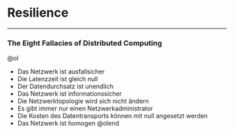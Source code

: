 # Resilience
---
### The Eight Fallacies of Distributed Computing
@ol
- Das Netzwerk ist ausfallsicher
- Die Latenzzeit ist gleich null
- Der Datendurchsatz ist unendlich
- Das Netzwerk ist informationssicher
- Die Netzwerktopologie wird sich nicht ändern
- Es gibt immer nur einen Netzwerkadministrator
- Die Kosten des Datentransports können mit null angesetzt werden
- Das Netzwerk ist homogen
@olend
